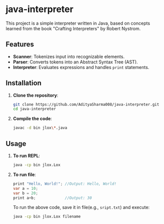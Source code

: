 # java-interpreter

This project is a simple interpreter written in Java, based on concepts learned from the book "Crafting Interpreters" by Robert Nystrom. 

## Features

- **Scanner**: Tokenizes input into recognizable elements.
- **Parser**: Converts tokens into an Abstract Syntax Tree (AST).
- **Interpreter**: Evaluates expressions and handles `print` statements.

## Installation

1. **Clone the repository**:
   ```bash
   git clone https://github.com/AdityaSharma008/java-interpreter.git
   cd java-interpreter

2. **Compile the code**:
   ```bash
   javac -d bin jlox\*.java
   ```

## Usage

1. **To run REPL**:
   ```bash
   java -cp bin jlox.Lox
   ```

2. **To run file**:
   ```java
   print "Hello, World!"; //Output: Hello, World!
   var a = 10;
   var b = 20;
   print a+b;             //Output: 30
   ```

   To run the above code, save it in file(e.g., `sript.txt`) and execute:

   ```bash
   java -cp bin jlox.Lox filename
   ```
